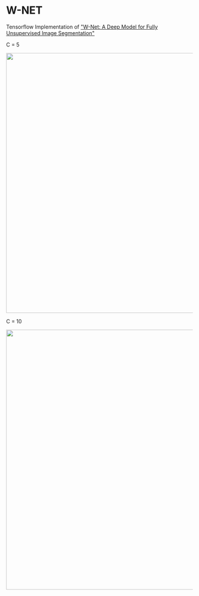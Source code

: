 # W-NET
Tensorflow Implementation of ["W-Net: A Deep Model for Fully Unsupervised Image Segmentation"](https://arxiv.org/pdf/1711.08506.pdf)

C = 5

<img width = "700" heigth = "700" src = https://user-images.githubusercontent.com/37679460/118914814-d7027f80-b966-11eb-8cf1-d85b302dc51d.png>

C = 10

<img width = "700" heigth = "700" src = https://user-images.githubusercontent.com/37679460/118475718-8d881980-b747-11eb-84a2-17ba35e8d264.png>


